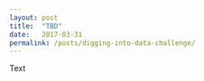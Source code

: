 ```yaml
---
layout: post
title:  "TBD"
date:   2017-03-31
permalink: /posts/digging-into-data-challenge/
---
```

Text

